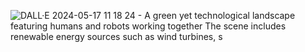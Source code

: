 ![DALL·E 2024-05-17 11 18 24 - A green yet technological landscape featuring humans and robots working together  The scene includes renewable energy sources such as wind turbines, s](https://github.com/scaryPonens/scaryPonens/assets/165761/f3716004-2ff5-4561-9bc6-0557b204078f)
